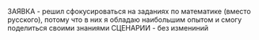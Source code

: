 ЗАЯВКА - решил сфокусироваться на заданиях по математике (вместо русского), потому что в них я обладаю наибольшим опытом и смогу поделиться своими знаниями
СЦЕНАРИИ - без измениний
